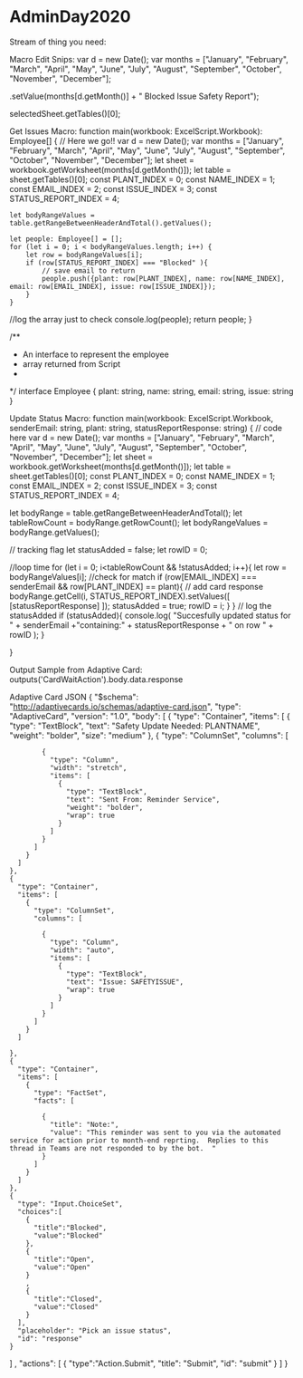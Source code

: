 # AdminDay2020
Stream of thing you need:


Macro Edit Snips:
var d = new Date();
var months = ["January", "February", "March", "April", "May", "June", "July", "August", "September", "October", "November", "December"];

.setValue(months[d.getMonth()] + " Blocked Issue Safety Report");

selectedSheet.getTables()[0];



Get Issues Macro:
function main(workbook: ExcelScript.Workbook): Employee[] {
    // Here we go!!
    var d = new Date();
    var months = ["January", "February", "March", "April", "May", "June", "July", "August", "September", "October", "November", "December"];
    let sheet = workbook.getWorksheet(months[d.getMonth()]);
    let table = sheet.getTables()[0];
    const PLANT_INDEX = 0;
    const NAME_INDEX = 1;
    const EMAIL_INDEX = 2;
    const ISSUE_INDEX = 3;
    const STATUS_REPORT_INDEX = 4;

    let bodyRangeValues = table.getRangeBetweenHeaderAndTotal().getValues();

    let people: Employee[] = [];
    for (let i = 0; i < bodyRangeValues.length; i++) {
        let row = bodyRangeValues[i];
        if (row[STATUS_REPORT_INDEX] === "Blocked" ){
            // save email to return
            people.push({plant: row[PLANT_INDEX], name: row[NAME_INDEX], email: row[EMAIL_INDEX], issue: row[ISSUE_INDEX]});
        }
    }
//log the array just to check
console.log(people);
return people;
}

/**
 * An interface to represent the employee
 * array returned from Script
 * 
 */
interface Employee {
    plant: string,
    name: string,
    email: string,
    issue: string
}


Update Status Macro:
function main(workbook: ExcelScript.Workbook,
senderEmail: string,
plant: string,
statusReportResponse: string) 
{
    // code here
  var d = new Date();
  var months = ["January", "February", "March", "April", "May", "June", "July", "August", "September", "October", "November", "December"];
  let sheet = workbook.getWorksheet(months[d.getMonth()]);
  let table = sheet.getTables()[0];
  const PLANT_INDEX = 0;
  const NAME_INDEX = 1;
  const EMAIL_INDEX = 2;
  const ISSUE_INDEX = 3;
  const STATUS_REPORT_INDEX = 4;

  let bodyRange = table.getRangeBetweenHeaderAndTotal();
  let tableRowCount = bodyRange.getRowCount();
  let bodyRangeValues = bodyRange.getValues();
  
  // tracking flag
  let statusAdded = false;
let rowID = 0;

  //loop time
  for (let i = 0; i<tableRowCount && !statusAdded; i++){
    let row = bodyRangeValues[i];
    //check for match 
    if (row[EMAIL_INDEX] === senderEmail && row[PLANT_INDEX] == plant){
      // add card response
      bodyRange.getCell(i, STATUS_REPORT_INDEX).setValues([
        [statusReportResponse]
      ]);
        statusAdded = true;
        rowID = i;
    }
  }
  // log the statusAdded
  if (statusAdded){
    console.log(
      "Succesfully updated status for " + senderEmail +"containing:" + statusReportResponse + " on row " + rowID
    );
  }

}



Output Sample from Adaptive Card:
outputs('CardWaitAction').body.data.response


Adaptive Card JSON
{
  "$schema": "http://adaptivecards.io/schemas/adaptive-card.json",
  "type": "AdaptiveCard",
  "version": "1.0",
  "body": [
    {
      "type": "Container",
      "items": [
        {
          "type": "TextBlock",
          "text": "Safety Update Needed: PLANTNAME",
          "weight": "bolder",
          "size": "medium"
        },
        {
          "type": "ColumnSet",
          "columns": [
            
            {
              "type": "Column",
              "width": "stretch",
              "items": [
                {
                  "type": "TextBlock",
                  "text": "Sent From: Reminder Service",
                  "weight": "bolder",
                  "wrap": true
                }
              ]
            }
          ]
        }
      ]
    },
    {
      "type": "Container",
      "items": [
        {
          "type": "ColumnSet",
          "columns": [
            
            {
              "type": "Column",
              "width": "auto",
              "items": [
                {
                  "type": "TextBlock",
                  "text": "Issue: SAFETYISSUE",
                  "wrap": true
                }
              ]
            }
          ]
        }
      ]
        
    },
    {
      "type": "Container",
      "items": [
        {
          "type": "FactSet",
          "facts": [
            
            {
              "title": "Note:",
              "value": "This reminder was sent to you via the automated service for action prior to month-end reprting.  Replies to this thread in Teams are not responded to by the bot.  "
            }
          ]
        }
      ]
    },
    {
      "type": "Input.ChoiceSet",
      "choices":[
        {
          "title":"Blocked",
          "value":"Blocked"
        },
        {
          "title":"Open",
          "value":"Open"
        }
        ,
        {
          "title":"Closed",
          "value":"Closed"
        }
      ],
      "placeholder": "Pick an issue status",
      "id": "response"
    }
  ]
  ,
  "actions": [
    {
      "type":"Action.Submit",
      "title": "Submit",
      "id": "submit"
    }
  ]
}


